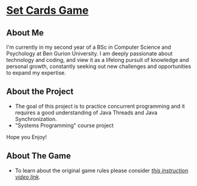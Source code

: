 # **<u>Set Cards Game</u>**

## About Me
 I'm currently in my second year of a BSc in Computer Science and Psychology at Ben Gurion University. I am deeply passionate about technology and coding, and view it as a lifelong pursuit of knowledge and personal growth, constantly seeking out new challenges and opportunities to expand my expertise.
## About the Project
* The goal of this project is to practice concurrent programming and it requires a good understanding of Java Threads and
Java Synchronization.
* "Systems Programming" course project 

Hope you Enjoy!

## About The Game
* To learn about the original game rules please consider [*this instruction video link*](https://www.youtube.com/watch?v=NzXDfSFQ1c0).  


